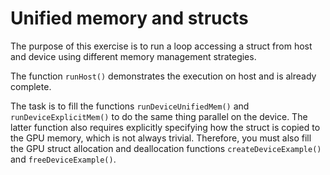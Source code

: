# Unified memory and structs

The purpose of this exercise is to run a loop accessing a struct from host and
device using different memory management strategies.

The function `runHost()` demonstrates the execution on host and is already complete. 

The task is to fill the functions `runDeviceUnifiedMem()` and `runDeviceExplicitMem()` to do
the same thing parallel on the device. The latter function also requires explicitly specifying how the struct is copied to the GPU memory, which is not always trivial. Therefore, you must also fill the GPU struct allocation and deallocation functions `createDeviceExample()` and `freeDeviceExample()`.
